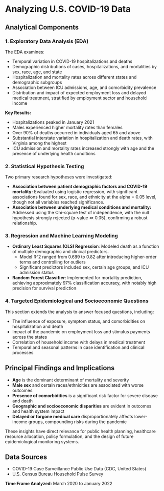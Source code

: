 # Analyzing U.S. COVID-19 Data


## Analytical Components

### 1. Exploratory Data Analysis (EDA)

The EDA examines:
- Temporal variation in COVID-19 hospitalizations and deaths
- Demographic distributions of cases, hospitalizations, and mortalities by sex, race, age, and state
- Hospitalization and mortality rates across different states and demographic subgroups
- Association between ICU admissions, age, and comorbidity prevalence
- Distribution and impact of expected employment loss and delayed medical treatment, stratified by employment sector and household income

**Key Results:**
- Hospitalizations peaked in January 2021
- Males experienced higher mortality rates than females
- Over 90% of deaths occurred in individuals aged 65 and above
- Substantial interstate variation in hospitalization and death rates, with Virginia among the highest
- ICU admission and mortality rates increased strongly with age and the presence of underlying health conditions

### 2. Statistical Hypothesis Testing

Two primary research hypotheses were investigated:
- **Association between patient demographic factors and COVID-19 mortality:** Evaluated using logistic regression, with significant associations found for sex, race, and ethnicity at the alpha = 0.05 level, though not all variables reached significance.
- **Association between underlying medical conditions and mortality:** Addressed using the Chi-square test of independence, with the null hypothesis strongly rejected (p-value ≪ 0.05), confirming a robust relationship.

### 3. Regression and Machine Learning Modeling

- **Ordinary Least Squares (OLS) Regression**: Modeled death as a function of multiple demographic and clinical predictors.
  - Model  R^2 ranged from 0.689 to 0.82 after introducing higher-order terms and controlling for outliers
  - Significant predictors included sex, certain age groups, and ICU admission status
- **Random Forest Classifier**: Implemented for mortality prediction, achieving approximately 97% classification accuracy, with notably high precision for survival prediction

### 4. Targeted Epidemiological and Socioeconomic Questions

This section extends the analysis to answer focused questions, including:
- The influence of exposure, symptom status, and comorbidities on hospitalization and death
- Impact of the pandemic on employment loss and stimulus payments across the states
- Correlation of household income with delays in medical treatment
- Temporal and seasonal patterns in case identification and clinical processes

## Principal Findings and Implications

- **Age** is the dominant determinant of mortality and severity
- **Male sex** and certain races/ethnicities are associated with worse outcomes
- **Presence of comorbidities** is a significant risk factor for severe disease and death
- **Geographic and socioeconomic disparities** are evident in outcomes and health system impact
- **Delayed or forgone medical care** disproportionately affects lower-income groups, compounding risks during the pandemic

These insights have direct relevance for public health planning, healthcare resource allocation, policy formulation, and the design of future epidemiological monitoring systems.

## Data Sources

- COVID-19 Case Surveillance Public Use Data (CDC, United States)
- U.S. Census Bureau Household Pulse Survey

**Time Frame Analyzed:** March 2020 to January 2022
